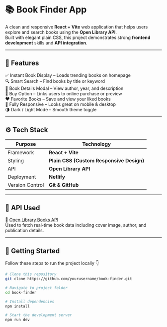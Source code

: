 # 📚 Book Finder App

A clean and responsive **React + Vite** web application that helps users explore and search books using the **Open Library API**.  
Built with elegant plain CSS, this project demonstrates strong **frontend development** skills and **API integration**.

---

## 🌟 Features

✅ Instant Book Display – Loads trending books on homepage  
🔍 Smart Search – Find books by title or keyword  
📘 Book Details Modal – View author, year, and description  
🛒 Buy Option – Links users to online purchase or preview  
❤️ Favorite Books – Save and view your liked books  
📱 Fully Responsive – Looks great on mobile & desktop  
🌗 Dark / Light Mode – Smooth theme toggle  

---

## ⚙️ Tech Stack

| Purpose | Technology |
|----------|-------------|
| Framework | **React + Vite** |
| Styling | **Plain CSS (Custom Responsive Design)** |
| API | **Open Library API** |
| Deployment | **Netlify** |
| Version Control | **Git & GitHub** |

---

## 🧠 API Used

📖 [Open Library Books API](https://openlibrary.org/developers/api)  
Used to fetch real-time book data including cover image, author, and publication details.

---

## 🚀 Getting Started

Follow these steps to run the project locally 👇  

```bash
# Clone this repository
git clone https://github.com/yourusername/book-finder.git

# Navigate to project folder
cd book-finder

# Install dependencies
npm install

# Start the development server
npm run dev
